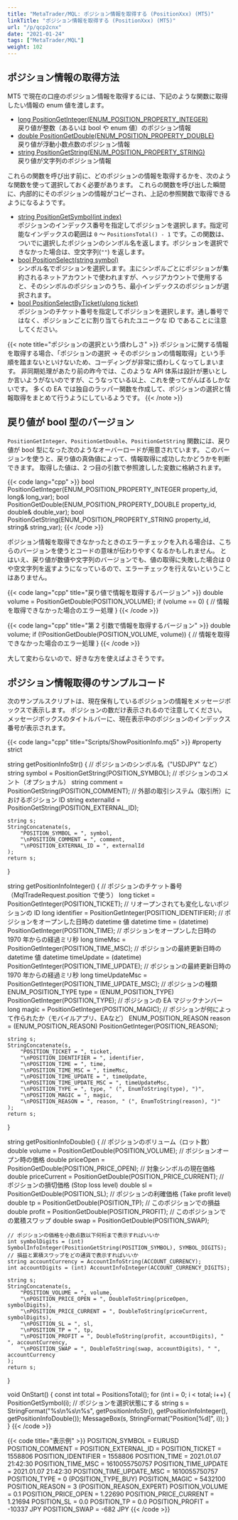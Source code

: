 ```yaml
---
title: "MetaTrader/MQL: ポジション情報を取得する (PositionXxx) (MT5)"
linkTitle: "ポジション情報を取得する (PositionXxx) (MT5)"
url: "/p/qcp2cnx"
date: "2021-01-24"
tags: ["MetaTrader/MQL"]
weight: 102
---
```


ポジション情報の取得方法
----

MT5 で現在の口座のポジション情報を取得するには、下記のような関数に取得したい情報の enum 値を渡します。

- [long PositionGetInteger(ENUM_POSITION_PROPERTY_INTEGER)](https://www.mql5.com/en/docs/trading/positiongetinteger)<br>戻り値が整数（あるいは bool や enum 値）のポジション情報
- [double PositionGetDouble(ENUM_POSITION_PROPERTY_DOUBLE)](https://www.mql5.com/en/docs/trading/positiongetdouble)<br>戻り値が浮動小数点数のポジション情報
- [string PositionGetString(ENUM_POSITION_PROPERTY_STRING)](https://www.mql5.com/en/docs/trading/positiongetstring)<br>戻り値が文字列のポジション情報

これらの関数を呼び出す前に、どのポジションの情報を取得するかを、次のような関数を使って選択しておく必要があります。
これらの関数を呼び出した瞬間に、内部的にそのポジションの情報がコピーされ、上記の参照関数で取得できるようになるようです。

- [string PositionGetSymbol(int index)](https://www.mql5.com/en/docs/trading/positiongetsymbol)<br>ポジションのインデックス番号を指定してポジションを選択します。指定可能なインデックスの範囲は `0` 〜 `PositionsTotal() - 1` です。この関数は、ついでに選択したポジションのシンボル名を返します。ポジションを選択できなかった場合は、空文字列(`""`) を返します。
- [bool PositionSelect(string symbol)](https://www.mql5.com/en/docs/trading/positionselect)<br>シンボル名でポジションを選択します。主にシンボルごとにポジションが集約されるネットアカウントで使われますが、ヘッジアカウントで使用すると、そのシンボルのポジションのうち、最小インデックスのポジションが選択されます。
- [bool PositionSelectByTicket(ulong ticket)](https://www.mql5.com/en/docs/trading/positionselectbyticket)<br>ポジションのチケット番号を指定してポジションを選択します。通し番号ではなく、ポジションごとに割り当てられたユニークな ID であることに注意してください。

{{< note title="ポジションの選択という煩わしさ" >}}
ポジションに関する情報を取得する場合、「ポジションの選択 → そのポジションの情報取得」という手順を踏まないといけないため、コーディングが非常に煩わしくなってしまいます。
非同期処理があたり前の昨今では、このような API 体系は設計が悪いとしか言いようがないのですが、こうなっている以上、これを使ってがんばるしかないです。
多くの EA では独自のラッパー関数を作成して、ポジションの選択と情報取得をまとめて行うようにしているようです。
{{< /note >}}


戻り値が bool 型のバージョン
----

`PositionGetInteger`、`PositionGetDouble`、`PositionGetString` 関数には、戻り値が bool 型になった次のようなオーバーロードが用意されています。
このバージョンを使うと、戻り値の真偽値によって、情報取得に成功したかどうかを判断できます。
取得した値は、2 つ目の引数で参照渡しした変数に格納されます。

{{< code lang="cpp" >}}
bool PositionGetInteger(ENUM_POSITION_PROPERTY_INTEGER property_id, long& long_var);
bool PositionGetDouble(ENUM_POSITION_PROPERTY_DOUBLE property_id, double& double_var);
bool PositionGetString(ENUM_POSITION_PROPERTY_STRING property_id, string& string_var);
{{< /code >}}

ポジション情報を取得できなかったときのエラーチェックを入れる場合は、こちらのバージョンを使うとコードの意味が伝わりやすくなるかもしれません。
とはいえ、戻り値が数値や文字列のバージョンでも、値の取得に失敗した場合は 0 や空文字列を返すようになっているので、エラーチェックを行えないということはありません。

{{< code lang="cpp" title="戻り値で情報を取得するバージョン" >}}
double volume = PositionGetDouble(POSITION_VOLUME);
if (volume == 0) {
    // 情報を取得できなかった場合のエラー処理
}
{{< /code >}}

{{< code lang="cpp" title="第 2 引数で情報を取得するバージョン" >}}
double volume;
if (!PositionGetDouble(POSITION_VOLUME, volume)) {
    // 情報を取得できなかった場合のエラー処理
}
{{< /code >}}

大して変わらないので、好きな方を使えばよさそうです。


ポジション情報取得のサンプルコード
----

次のサンプルスクリプトは、現在保有しているポジションの情報をメッセージボックスで表示します。
ポジションの数だけ表示されるので注意してください。
メッセージボックスのタイトルバーに、現在表示中のポジションのインデックス番号が表示されます。

{{< code lang="cpp" title="Scripts/ShowPositionInfo.mq5" >}}
#property strict

string getPositionInfoStr() {
    // ポジションのシンボル名（"USDJPY" など）
    string symbol = PositionGetString(POSITION_SYMBOL);
    // ポジションのコメント（オプショナル）
    string comment = PositionGetString(POSITION_COMMENT);
    // 外部の取引システム（取引所）におけるポジション ID
    string externalId = PositionGetString(POSITION_EXTERNAL_ID);

    string s;
    StringConcatenate(s,
        "POSITION_SYMBOL = ", symbol,
        "\nPOSITION_COMMENT = ", comment,
        "\nPOSITION_EXTERNAL_ID = ", externalId
    );
    return s;
}

string getPositionInfoInteger() {
    // ポジションのチケット番号（MqlTradeRequest.position で使う）
    long ticket = PositionGetInteger(POSITION_TICKET);
    // リオープンされても変化しないポジションの ID
    long identifier = PositionGetInteger(POSITION_IDENTIFIER);
    // ポジションをオープンした日時の datetime 値
    datetime time = (datetime) PositionGetInteger(POSITION_TIME);
    // ポジションをオープンした日時の　1970 年からの経過ミリ秒
    long timeMsc = PositionGetInteger(POSITION_TIME_MSC);
    // ポジションの最終更新日時の datetime 値
    datetime timeUpdate = (datetime) PositionGetInteger(POSITION_TIME_UPDATE);
    // ポジションの最終更新日時の 1970 年からの経過ミリ秒
    long timeUpdateMsc = PositionGetInteger(POSITION_TIME_UPDATE_MSC);
    // ポジションの種類
    ENUM_POSITION_TYPE type = (ENUM_POSITION_TYPE) PositionGetInteger(POSITION_TYPE);
    // ポジションの EA マジックナンバー
    long magic = PositionGetInteger(POSITION_MAGIC);
    // ポジションが何によって作られたか（モバイルアプリ、EAなど）
    ENUM_POSITION_REASON reason = (ENUM_POSITION_REASON) PositionGetInteger(POSITION_REASON);

    string s;
    StringConcatenate(s,
        "POSITION_TICKET = ", ticket,
        "\nPOSITION_IDENTIFIER = ", identifier,
        "\nPOSITION_TIME = ", time,
        "\nPOSITION_TIME_MSC = ", timeMsc,
        "\nPOSITION_TIME_UPDATE = ", timeUpdate,
        "\nPOSITION_TIME_UPDATE_MSC = ", timeUpdateMsc,
        "\nPOSITION_TYPE = ", type, " (", EnumToString(type), ")",
        "\nPOSITION_MAGIC = ", magic,
        "\nPOSITION_REASON = ", reason, " (", EnumToString(reason), ")"
    );
    return s;
}

string getPositionInfoDouble() {
    // ポジションのボリューム（ロット数）
    double volume = PositionGetDouble(POSITION_VOLUME);
    // ポジションオープン時の価格
    double priceOpen = PositionGetDouble(POSITION_PRICE_OPEN);
    // 対象シンボルの現在価格
    double priceCurrent = PositionGetDouble(POSITION_PRICE_CURRENT);
    // ポジションの損切価格 (Stop loss level)
    double sl = PositionGetDouble(POSITION_SL);
    // ポジションの利確価格 (Take profit level)
    double tp = PositionGetDouble(POSITION_TP);
    // このポジションでの損益
    double profit = PositionGetDouble(POSITION_PROFIT);
    // このポジションでの累積スワップ
    double swap = PositionGetDouble(POSITION_SWAP);

    // ポジションの価格を小数点数以下何桁まで表示すればいいか
    int symbolDigits = (int) SymbolInfoInteger(PositionGetString(POSITION_SYMBOL), SYMBOL_DIGITS);
    // 損益と累積スワップをどの通貨で表示すればいいか
    string accountCurrency = AccountInfoString(ACCOUNT_CURRENCY);
    int accountDigits = (int) AccountInfoInteger(ACCOUNT_CURRENCY_DIGITS);

    string s;
    StringConcatenate(s,
        "POSITION_VOLUME = ", volume,
        "\nPOSITION_PRICE_OPEN = ", DoubleToString(priceOpen, symbolDigits),
        "\nPOSITION_PRICE_CURRENT = ", DoubleToString(priceCurrent, symbolDigits),
        "\nPOSITION_SL = ", sl,
        "\nPOSITION_TP = ", tp,
        "\nPOSITION_PROFIT = ", DoubleToString(profit, accountDigits), " ", accountCurrency,
        "\nPOSITION_SWAP = ", DoubleToString(swap, accountDigits), " ", accountCurrency
    );
    return s;
}

void OnStart() {
    const int total = PositionsTotal();
    for (int i = 0; i < total; i++) {
        PositionGetSymbol(i);  // ポジションを選択状態にする
        string s = StringFormat("%s\n%s\n%s",
            getPositionInfoStr(),
            getPositionInfoInteger(),
            getPositionInfoDouble());
        MessageBox(s, StringFormat("Position[%d]", i));
    }
}
{{< /code >}}

{{< code title="表示例" >}}
POSITION_SYMBOL = EURUSD
POSITION_COMMENT =
POSITION_EXTERNAL_ID =
POSITION_TICKET = 1558806
POSITION_IDENTIFIER = 1558806
POSITION_TIME = 2021.01.07 21:42:30
POSITION_TIME_MSC = 1610055750757
POSITION_TIME_UPDATE = 2021.01.07 21:42:30
POSITION_TIME_UPDATE_MSC = 1610055750757
POSITION_TYPE = 0 (POSITION_TYPE_BUY)
POSITION_MAGIC = 5432100
POSITION_REASON = 3 (POSITION_REASON_EXPERT)
POSITION_VOLUME = 0.1
POSITION_PRICE_OPEN = 1.22690
POSITION_PRICE_CURRENT = 1.21694
POSITION_SL = 0.0
POSITION_TP = 0.0
POSITION_PROFIT = -10337 JPY
POSITION_SWAP = -682 JPY
{{< /code >}}

